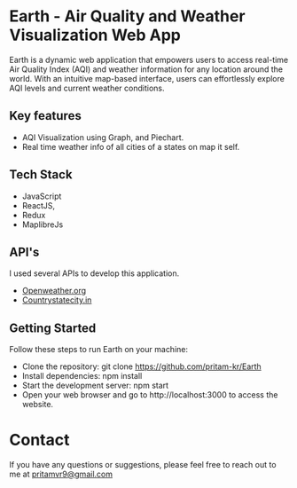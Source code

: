  # Earth - Air Quality and Weather Visualization Web App

 Earth is a dynamic web application that empowers users to access real-time Air Quality Index (AQI) and weather information for any location around the world. With an intuitive map-based interface, users can effortlessly explore AQI levels and current weather conditions.

 ## Key features
  - AQI Visualization using Graph, and Piechart. 
  - Real time weather info of all cities of a states on map it self.

  ## Tech Stack
  - JavaScript
  - ReactJS, 
  - Redux
  - MaplibreJs

  ## API's
  I used several APIs to develop this application.
  - [Openweather.org](https://openweathermap.org/)
  - [Countrystatecity.in](https://countrystatecity.in/)

  ## Getting Started
 Follow these steps to run Earth on your machine:

- Clone the repository: git clone https://github.com/pritam-kr/Earth
- Install dependencies: npm install
- Start the development server: npm start
- Open your web browser and go to http://localhost:3000 to access the website.
 
# Contact
If you have any questions or suggestions, please feel free to reach out to me at pritamvr9@gmail.com
